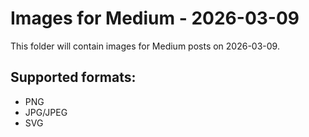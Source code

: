 # Images for Medium - 2026-03-09

This folder will contain images for Medium posts on 2026-03-09.

## Supported formats:
- PNG
- JPG/JPEG
- SVG
